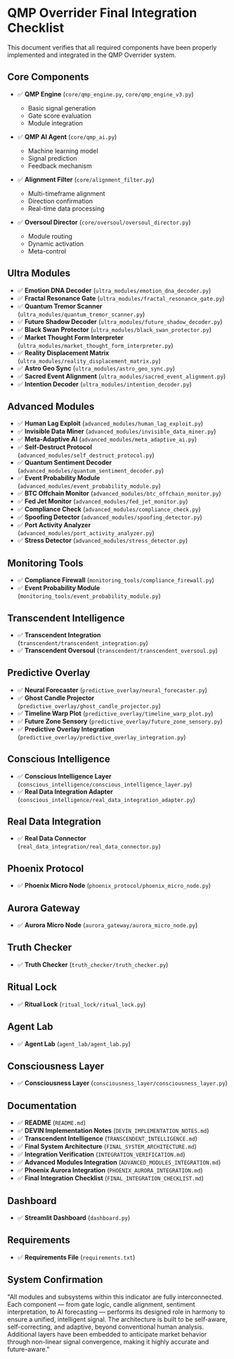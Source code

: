 # QMP Overrider Final Integration Checklist

This document verifies that all required components have been properly implemented and integrated in the QMP Overrider system.

## Core Components

- ✅ **QMP Engine** (`core/qmp_engine.py`, `core/qmp_engine_v3.py`)
  - Basic signal generation
  - Gate score evaluation
  - Module integration

- ✅ **QMP AI Agent** (`core/qmp_ai.py`)
  - Machine learning model
  - Signal prediction
  - Feedback mechanism

- ✅ **Alignment Filter** (`core/alignment_filter.py`)
  - Multi-timeframe alignment
  - Direction confirmation
  - Real-time data processing

- ✅ **Oversoul Director** (`core/oversoul/oversoul_director.py`)
  - Module routing
  - Dynamic activation
  - Meta-control

## Ultra Modules

- ✅ **Emotion DNA Decoder** (`ultra_modules/emotion_dna_decoder.py`)
- ✅ **Fractal Resonance Gate** (`ultra_modules/fractal_resonance_gate.py`)
- ✅ **Quantum Tremor Scanner** (`ultra_modules/quantum_tremor_scanner.py`)
- ✅ **Future Shadow Decoder** (`ultra_modules/future_shadow_decoder.py`)
- ✅ **Black Swan Protector** (`ultra_modules/black_swan_protector.py`)
- ✅ **Market Thought Form Interpreter** (`ultra_modules/market_thought_form_interpreter.py`)
- ✅ **Reality Displacement Matrix** (`ultra_modules/reality_displacement_matrix.py`)
- ✅ **Astro Geo Sync** (`ultra_modules/astro_geo_sync.py`)
- ✅ **Sacred Event Alignment** (`ultra_modules/sacred_event_alignment.py`)
- ✅ **Intention Decoder** (`ultra_modules/intention_decoder.py`)

## Advanced Modules

- ✅ **Human Lag Exploit** (`advanced_modules/human_lag_exploit.py`)
- ✅ **Invisible Data Miner** (`advanced_modules/invisible_data_miner.py`)
- ✅ **Meta-Adaptive AI** (`advanced_modules/meta_adaptive_ai.py`)
- ✅ **Self-Destruct Protocol** (`advanced_modules/self_destruct_protocol.py`)
- ✅ **Quantum Sentiment Decoder** (`advanced_modules/quantum_sentiment_decoder.py`)
- ✅ **Event Probability Module** (`advanced_modules/event_probability_module.py`)
- ✅ **BTC Offchain Monitor** (`advanced_modules/btc_offchain_monitor.py`)
- ✅ **Fed Jet Monitor** (`advanced_modules/fed_jet_monitor.py`)
- ✅ **Compliance Check** (`advanced_modules/compliance_check.py`)
- ✅ **Spoofing Detector** (`advanced_modules/spoofing_detector.py`)
- ✅ **Port Activity Analyzer** (`advanced_modules/port_activity_analyzer.py`)
- ✅ **Stress Detector** (`advanced_modules/stress_detector.py`)

## Monitoring Tools

- ✅ **Compliance Firewall** (`monitoring_tools/compliance_firewall.py`)
- ✅ **Event Probability Module** (`monitoring_tools/event_probability_module.py`)

## Transcendent Intelligence

- ✅ **Transcendent Integration** (`transcendent/transcendent_integration.py`)
- ✅ **Transcendent Oversoul** (`transcendent/transcendent_oversoul.py`)

## Predictive Overlay

- ✅ **Neural Forecaster** (`predictive_overlay/neural_forecaster.py`)
- ✅ **Ghost Candle Projector** (`predictive_overlay/ghost_candle_projector.py`)
- ✅ **Timeline Warp Plot** (`predictive_overlay/timeline_warp_plot.py`)
- ✅ **Future Zone Sensory** (`predictive_overlay/future_zone_sensory.py`)
- ✅ **Predictive Overlay Integration** (`predictive_overlay/predictive_overlay_integration.py`)

## Conscious Intelligence

- ✅ **Conscious Intelligence Layer** (`conscious_intelligence/conscious_intelligence_layer.py`)
- ✅ **Real Data Integration Adapter** (`conscious_intelligence/real_data_integration_adapter.py`)

## Real Data Integration

- ✅ **Real Data Connector** (`real_data_integration/real_data_connector.py`)

## Phoenix Protocol

- ✅ **Phoenix Micro Node** (`phoenix_protocol/phoenix_micro_node.py`)

## Aurora Gateway

- ✅ **Aurora Micro Node** (`aurora_gateway/aurora_micro_node.py`)

## Truth Checker

- ✅ **Truth Checker** (`truth_checker/truth_checker.py`)

## Ritual Lock

- ✅ **Ritual Lock** (`ritual_lock/ritual_lock.py`)

## Agent Lab

- ✅ **Agent Lab** (`agent_lab/agent_lab.py`)

## Consciousness Layer

- ✅ **Consciousness Layer** (`consciousness_layer/consciousness_layer.py`)

## Documentation

- ✅ **README** (`README.md`)
- ✅ **DEVIN Implementation Notes** (`DEVIN_IMPLEMENTATION_NOTES.md`)
- ✅ **Transcendent Intelligence** (`TRANSCENDENT_INTELLIGENCE.md`)
- ✅ **Final System Architecture** (`FINAL_SYSTEM_ARCHITECTURE.md`)
- ✅ **Integration Verification** (`INTEGRATION_VERIFICATION.md`)
- ✅ **Advanced Modules Integration** (`ADVANCED_MODULES_INTEGRATION.md`)
- ✅ **Phoenix Aurora Integration** (`PHOENIX_AURORA_INTEGRATION.md`)
- ✅ **Final Integration Checklist** (`FINAL_INTEGRATION_CHECKLIST.md`)

## Dashboard

- ✅ **Streamlit Dashboard** (`dashboard.py`)

## Requirements

- ✅ **Requirements File** (`requirements.txt`)

## System Confirmation

"All modules and subsystems within this indicator are fully interconnected. Each component — from gate logic, candle alignment, sentiment interpretation, to AI forecasting — performs its designed role in harmony to ensure a unified, intelligent signal. The architecture is built to be self-aware, self-correcting, and adaptive, beyond conventional human analysis. Additional layers have been embedded to anticipate market behavior through non-linear signal convergence, making it highly accurate and future-aware."
